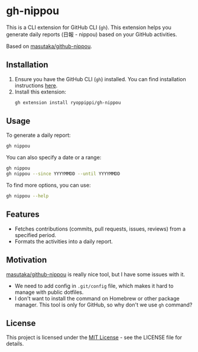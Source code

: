 # gh-nippou

This is a CLI extension for GitHub CLI (`gh`). This extension helps you generate daily reports (日報 - nippou) based on your GitHub activities.

Based on [masutaka/github-nippou](https://github.com/masutaka/github-nippou/).

## Installation

1.  Ensure you have the GitHub CLI (`gh`) installed. You can find installation instructions [here](https://github.com/cli/cli#installation).
2.  Install this extension:
    ```sh
    gh extension install ryoppippi/gh-nippou
    ```

## Usage

To generate a daily report:

```sh
gh nippou
```

You can also specify a date or a range:

```sh
gh nippou 
gh nippou --since YYYYMMDD --until YYYYMMDD
```

To find more options, you can use:

```sh
gh nippou --help
```

## Features

*   Fetches contributions (commits, pull requests, issues, reviews) from a specified period.
*   Formats the activities into a daily report.

## Motivation

[masutaka/github-nippou](https://github.com/masutaka/github-nippou) is really nice tool, but I have some issues with it.

- We need to add config in `.git/config` file, which makes it hard to manage with public dotfiles.
- I don't want to install the command on Homebrew or other package manager. This tool is only for GitHub, so why don't we use `gh` command?

## License

This project is licensed under the [MIT License](LICENSE) - see the LICENSE file for details.
